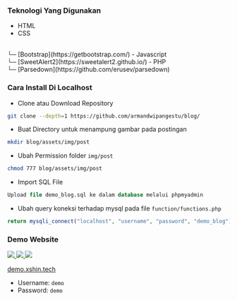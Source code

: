 ### Teknologi Yang Digunakan
- HTML
- CSS
<br>
└─ [Bootstrap](https://getbootstrap.com/)
- Javascript
<br>
└─ [SweetAlert2](https://sweetalert2.github.io/)
- PHP
<br>
└─ [Parsedown](https://github.com/erusev/parsedown)

### Cara Install Di Localhost

- Clone atau Download Repository

```bash
git clone --depth=1 https://github.com/armandwipangestu/blog/
```

- Buat Directory untuk menampung gambar pada postingan

```bash
mkdir blog/assets/img/post
```

- Ubah Permission folder `img/post`

```bash
chmod 777 blog/assets/img/post 
```

- Import SQL File

```sql
Upload file demo_blog.sql ke dalam database melalui phpmyadmin

```

- Ubah query koneksi terhadap mysql pada file `function/functions.php`

```php
return mysqli_connect("localhost", "username", "password", "demo_blog");
```

### Demo Website

<a href="https://i.ibb.co/TkzCCL9/Screenshot-2022-01-22-10-04-53-X.png" target="_blank">
  <img src="https://i.ibb.co/TkzCCL9/Screenshot-2022-01-22-10-04-53-X.png" />
</a>

<a href="https://i.ibb.co/RBy40P6/image.png" target="_blank">
  <img src="https://i.ibb.co/RBy40P6/image.png" />
</a>

<a href="https://i.ibb.co/Prwdr5F/image.png" target="_blank">
  <img src="https://i.ibb.co/Prwdr5F/image.png" />
</a>

[demo.xshin.tech](http://demo.xshin.tech)

- Username: `demo`
- Password: `demo`
